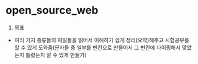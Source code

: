 # open_source_web
1. 목표
 - 여러 가지 종류들의 파일들을 읽어서 이해하기 쉽게 정리(요약)해주고 시험공부를 할 수 있게 도와줌(문자들 중 일부를 빈칸으로 만들어서 그 빈칸에 타이핑해서 맞았는지 틀렸는지 알 수 있게 만들기)
